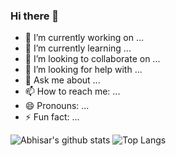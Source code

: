 ### Hi there 👋

- 🔭 I’m currently working on ...
- 🌱 I’m currently learning ...
- 👯 I’m looking to collaborate on ...
- 🤔 I’m looking for help with ...
- 💬 Ask me about ...
- 📫 How to reach me: ...
- 😄 Pronouns: ...
- ⚡ Fun fact: ...

![Abhisar's github stats](https://github-readme-stats.vercel.app/api?username=imabhisarpandey&theme=dark&show_icons=true)
![Top Langs](https://github-readme-stats.vercel.app/api/top-langs/?username=imabhisarpandey&layout=compact&theme=dark&show_icons=true)

